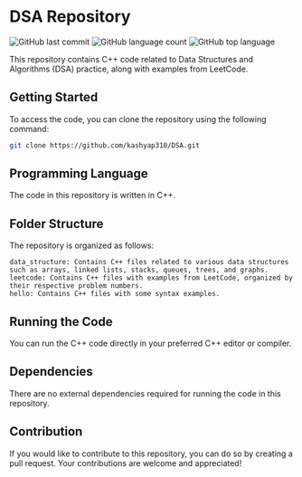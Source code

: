 # DSA Repository

![GitHub last commit](https://img.shields.io/github/last-commit/kashyap310/DSA)
![GitHub language count](https://img.shields.io/github/languages/count/kashyap310/DSA)
![GitHub top language](https://img.shields.io/github/languages/top/kashyap310/DSA)

This repository contains C++ code related to Data Structures and Algorithms (DSA) practice, along with examples from LeetCode.

## Getting Started

To access the code, you can clone the repository using the following command:

```bash
git clone https://github.com/kashyap310/DSA.git
```
## Programming Language

The code in this repository is written in C++.
## Folder Structure

The repository is organized as follows:

    data_structure: Contains C++ files related to various data structures such as arrays, linked lists, stacks, queues, trees, and graphs.
    leetcode: Contains C++ files with examples from LeetCode, organized by their respective problem numbers.
    hello: Contains C++ files with some syntax examples.

## Running the Code

You can run the C++ code directly in your preferred C++ editor or compiler.
## Dependencies

There are no external dependencies required for running the code in this repository.
## Contribution

If you would like to contribute to this repository, you can do so by creating a pull request. Your contributions are welcome and appreciated!
